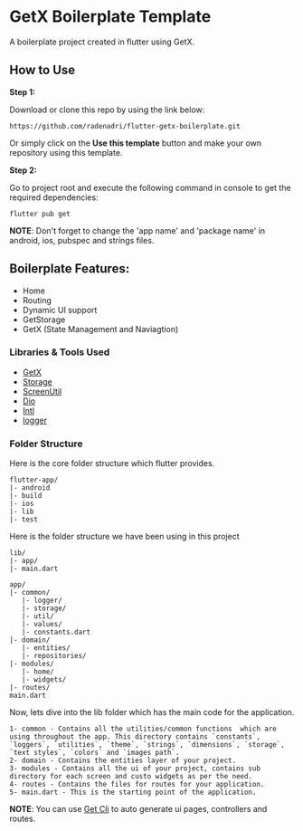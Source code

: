 # GetX Boilerplate Template

A boilerplate project created in flutter using GetX.
## How to Use

**Step 1:**

Download or clone this repo by using the link below:

```
https://github.com/radenadri/flutter-getx-boilerplate.git
```

Or simply click on the **Use this template** button and make your own repository using this template.

**Step 2:**

Go to project root and execute the following command in console to get the required dependencies:

```
flutter pub get
```

**NOTE**: Don't forget to change the 'app name' and 'package name' in android, ios, pubspec and strings files.

## Boilerplate Features:

* Home
* Routing
* Dynamic UI support
* GetStorage
* GetX (State Management and Naviagtion)

### Libraries & Tools Used

* [GetX](https://github.com/jonataslaw/getx)
* [Storage](https://github.com/jonataslaw/get_storage)
* [ScreenUtil](https://github.com/OpenFlutter/flutter_screenutil/)
* [Dio](https://github.com/flutterchina/dio)
* [Intl](https://github.com/dart-lang/intl)
* [logger](https://github.com/simc/logger)

### Folder Structure
Here is the core folder structure which flutter provides.

```
flutter-app/
|- android
|- build
|- ios
|- lib
|- test
```

Here is the folder structure we have been using in this project

```
lib/
|- app/
|- main.dart
```

```
app/
|- common/
   |- logger/
   |- storage/
   |- util/
   |- values/
   |- constants.dart
|- domain/
   |- entities/
   |- repositories/
|- modules/
   |- home/
   |- widgets/
|- routes/
main.dart
```

Now, lets dive into the lib folder which has the main code for the application.

```
1- common - Contains all the utilities/common functions  which are using throughout the app. This directory contains `constants`, `loggers`, `utilities`, `theme`, `strings`, `dimensions`, `storage`, `text styles`, `colors` and `images path`.
2- domain - Contains the entities layer of your project.
3- modules - Contains all the ui of your project, contains sub directory for each screen and custo widgets as per the need.
4- routes - Contains the files for routes for your application.
5- main.dart - This is the starting point of the application.
```
**NOTE**: You can use [Get Cli](https://github.com/jonataslaw/get_cli) to auto generate ui pages, controllers and routes.
